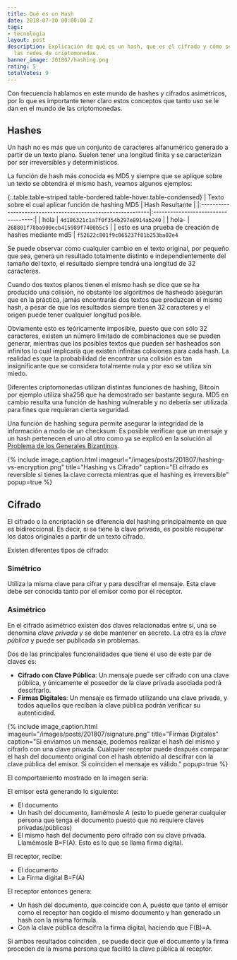 ```yaml
---
title: Qué es un Hash
date: 2018-07-30 00:00:00 Z
tags:
- tecnologia
layout: post
description: Explicación de qué es un hash, que es el cifrado y cómo se utilizan en
  las redes de criptomonedas.
banner_image: 201807/hashing.png
rating: 5
totalVotes: 9
---
```


Con frecuencia hablamos en este mundo de hashes y cifrados asimétricos, por lo que es importante tener claro estos conceptos que tanto uso se le dan en el mundo de las criptomonedas.

<!--more-->

## Hashes

Un hash no es más que un conjunto de caracteres alfanumérico generado a partir de un texto plano. Suelen tener una longitud finita y se caracterizan por ser irreversibles y determinísticos.

La función de hash más conocida es MD5 y siempre que se aplique sobre un texto se obtendrá el mismo hash, veamos algunos ejemplos:

{:.table.table-striped.table-bordered.table-hover.table-condensed}
| Texto sobre el cual aplicar función de hashing MD5          | Hash Resultante                     |
|:------------------------------------------------------------|:-----------------------------------:|
| hola                                                        | `4d186321c1a7f0f354b297e8914ab240`  |
| hola-                                                       | `268801f78ba900ecb415989f7400b5c5`  |
| esto es una prueba de creación de hashes mediante md5       | `f52622c801f9c065237f81b253ba02e4`

Se puede observar como cualquier cambio en el texto original, por pequeño que sea, genera un resultado totalmente distinto e independientemente del tamaño del texto, el resultado siempre tendrá una longitud de 32 caracteres.

Cuando dos textos planos tienen el mismo hash se dice que se ha producido una colisión, no obstante los algoritmos de hasheado aseguran que en la práctica, jamás encontrarás dos textos que produzcan el mismo hash, a pesar de que los resultados siempre tienen 32 caracteres y el origen puede tener cualquier longitud posible.

Obviamente esto es teóricamente imposible, puesto que con sólo 32 caracteres, existen un número limitado de combinaciones que se pueden generar, mientras que los posibles textos que pueden ser hasheados son infinitos lo cual implicaría que existen infinitas colisiones para cada hash. La realidad es que la probabilidad de encontrar una colisión es tan insignificante que se considera totalmente nula y por eso se utiliza sin miedo.

Diferentes criptomonedas utilizan distintas funciones de hashing, Bitcoin por ejemplo utiliza sha256 que ha demostrado ser bastante segura. MD5 en cambio resulta una función de hashing vulnerable y no debería ser utilizada para fines que requieran cierta seguridad.

Una función de hashing segura permite asegurar la integridad de la información a modo de un checksum: Es posible verificar que un mensaje y un hash pertenecen el uno al otro como ya se explicó en la solución al [Problema de los Generales Bizantinos](/problema-generales-bizantinos/).

{% include image_caption.html imageurl="/images/posts/201807/hashing-vs-encryption.png" title="Hashing vs Cifrado" caption="El cifrado es reversible si tienes la clave correcta mientras que el hashing es irreversible" popup=true %}

## Cifrado

El cifrado o la encriptación se diferencia del hashing principalmente en que es bidireccional. Es decir, si se tiene la clave privada, es posible recuperar los datos originales a partir de un texto cifrado.

Existen diferentes tipos de cifrado:

### Simétrico
Utiliza la misma clave para cifrar y para descifrar el mensaje. Esta clave debe ser conocida tanto por el emisor como por el receptor.

### Asimétrico
En el cifrado asimétrico existen dos claves relacionadas entre sí, una se denomina *clave privada* y se debe mantener en secreto. La otra es la *clave pública* y puede ser publicada sin problemas.

Dos de las principales funcionalidades que tiene el uso de este par de claves es:

- **Cifrado con Clave Pública**: Un mensaje puede ser cifrado con una clave pública, y únicamente el poseedor de la clave privada asociada podrá descifrarlo.
- **Firmas Digitales**: Un mensaje es firmado utilizando una clave privada, y todos aquellos que reciban la clave pública podrán verificar su autenticidad.

{% include image_caption.html imageurl="/images/posts/201807/signature.png" title="Firmas Digitales" caption="Si enviamos un mensaje, podemos realizar el hash del mismo y cifrarlo con una clave privada. Cualquier receptor puede después comparar el hash del documento original con el hash obtenido al descifrar con la clave pública del emisor. Si coinciden el mensaje es válido." popup=true %}

El comportamiento mostrado en la imagen sería:

El emisor está generando lo siguiente:
- El documento
- Un hash del documento, llamémosle A (esto lo puede generar cualquier persona que tenga el documento puesto que no requiere claves privadas/públicas)
- El mismo hash del documento pero cifrado con su clave privada. Llamémosle B=F(A). Esto es lo que se llama firma digital.

El receptor, recibe:
- El documento
- La Firma digital B=F(A)

El receptor entonces genera:
- Un hash del documento, que coincide con A, puesto que tanto el emisor como el receptor han cogido el mismo documento y han generado un hash con la misma fórmula.
- Con la clave pública descifra la firma digital, haciendo que F(B)=A.

Si ambos resultados coinciden , se puede decir que el documento y la firma proceden de la misma persona que facilitó la clave pública al receptor.


